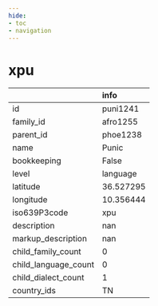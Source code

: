 ```yaml
---
hide:
- toc
- navigation
---
```

# xpu
|                      | info      |
|:---------------------|:----------|
| id                   | puni1241  |
| family_id            | afro1255  |
| parent_id            | phoe1238  |
| name                 | Punic     |
| bookkeeping          | False     |
| level                | language  |
| latitude             | 36.527295 |
| longitude            | 10.356444 |
| iso639P3code         | xpu       |
| description          | nan       |
| markup_description   | nan       |
| child_family_count   | 0         |
| child_language_count | 0         |
| child_dialect_count  | 1         |
| country_ids          | TN        |